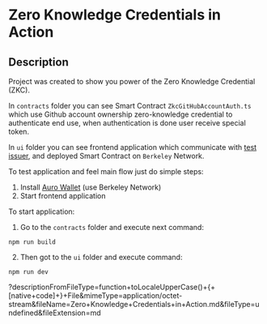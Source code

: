# Zero Knowledge Credentials in Action

## Description

Project was created to show you power of the Zero Knowledge Credential (ZKC).

In `contracts` folder you can see Smart Contract `ZkcGitHubAccountAuth.ts` which use Github account ownership zero-knowledge credential to authenticate end use, when authentication is done user receive special token.

In `ui` folder you can see frontend application which communicate with [test issuer](https://api.dev.sybil.center/documentation), and deployed Smart Contract on `Berkeley` Network.

To test application and feel main flow just do simple steps:

1. Install [Auro Wallet](https://www.aurowallet.com/) (use Berkeley Network)
2. Start frontend application

To start application:

1. Go to the `contracts` folder and execute next command:

```shell
npm run build
```

2. Then got to the `ui` folder and execute command:

```shell
npm run dev
```

?descriptionFromFileType=function+toLocaleUpperCase()+{+[native+code]+}+File&mimeType=application/octet-stream&fileName=Zero+Knowledge+Credentials+in+Action.md&fileType=undefined&fileExtension=md